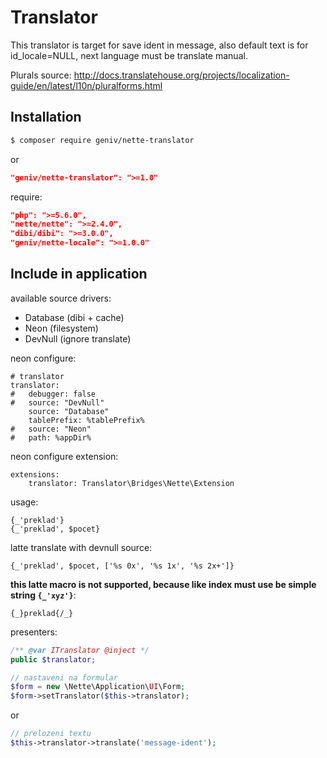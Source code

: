 Translator
==========

This translator is target for save ident in message, also default text is for id_locale=NULL, 
next language must be translate manual.

Plurals source: http://docs.translatehouse.org/projects/localization-guide/en/latest/l10n/pluralforms.html

Installation
------------

```sh
$ composer require geniv/nette-translator
```
or
```json
"geniv/nette-translator": ">=1.0"
```

require:
```json
"php": ">=5.6.0",
"nette/nette": ">=2.4.0",
"dibi/dibi": ">=3.0.0",
"geniv/nette-locale": ">=1.0.0"
```

Include in application
----------------------

available source drivers:
- Database (dibi + cache)
- Neon (filesystem)
- DevNull (ignore translate)

neon configure:
```neon
# translator
translator:
#   debugger: false
#   source: "DevNull"
    source: "Database"
    tablePrefix: %tablePrefix%
#   source: "Neon"
#   path: %appDir%
```

neon configure extension:
```neon
extensions:
    translator: Translator\Bridges\Nette\Extension
```

usage:
```latte
{_'preklad'}
{_'preklad', $pocet}
```

latte translate with devnull source:
```latte
{_'preklad', $pocet, ['%s 0x', '%s 1x', '%s 2x+']}
```

**this latte macro is not supported, because like index must use be simple string `{_'xyz'}`**:
```latte
{_}preklad{/_}
```

presenters:
```php
/** @var ITranslator @inject */
public $translator;

// nastaveni na formular
$form = new \Nette\Application\UI\Form;
$form->setTranslator($this->translator);
```
or
```php
// prelozeni textu
$this->translator->translate('message-ident');
```

